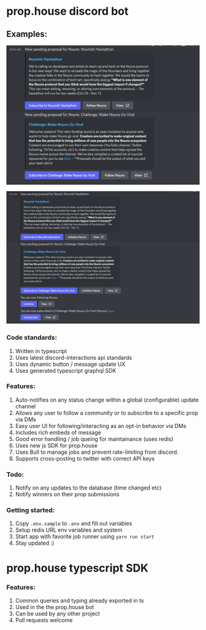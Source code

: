 # prop.house discord bot

## Examples:
![Example update messages](docs/img/update-thread.png)

![Example DM Thread](docs/img/dm-thread.png)

### Code standards:
1. Written in typescript
2. Uses latest discord-interactions api standards
3. Uses dynamic button / message update UX
4. Uses generated typescript graphql SDK

### Features:
1. Auto-notifies on any status change within a global (configurable) update channel
2. Allows any user to follow a community or to subscribe to a specific prop via DMs
3. Easy user UI for following/interacting as an opt-in behavior via DMs
4. Includes rich embeds of message
5. Good error handling / job queing for maintainance (uses redis)
6. Uses new js SDK for prop.house
7. Uses Bull to manage jobs and prevent rate-limiting from discord.
8. Supports cross-posting to twitter with correct API keys

### Todo:
1. Notify on any updates to the database (time changed etc)
2. Notify winners on their prop submissions

### Getting started:

1. Copy `.env.sample` to `.env` and fill out variables
2. Setup redis URL env variables and system
3. Start app with favorite job runner using `yarn run start`
4. Stay updated :)

# prop.house typescript SDK

### Features:
1. Common queries and typing already exported in ts
2. Used in the the prop.house bot
3. Can be used by any other project
4. Pull requests welcome